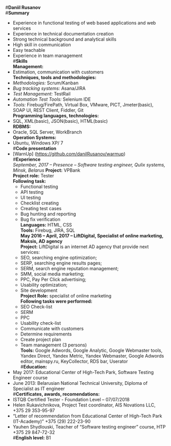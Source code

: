 #**Daniil Rusanov**  
#**Summary**  
 * Experience in functional testing of web based applications and web services
 * Experience in technical documentation creation
 * Strong technical background and analytical skills
 * High skill in communication
 * Easy teachable
 * Experience in team management  
#**Skills**  
 **Management:** 
  * Estimation, communication with customers  
 **Techniques, tools and methodologies:** 
  * *Methodologies:* Scrum/Kanban
  * *Bug tracking systems:* Asana/JIRA
  * *Test Management:* TestRail
  * *Automation Test Tools:* Selenium IDE
  * *Tools:* Firebug/FirePath, Virtual Box, VMware, PICT, Jmeter(basic), SOAP UI, REST Client, Fiddler, Git  
 **Programming languages, technologies:** 
  * SQL, XML(basic), JSON(basic), HTML(basic)  
 **RDBMS:** 
  * Oracle, SQL Server, WorkBranch  
 **Operation Systems:**  
  * Ubuntu, Windows XP/ 7  
#**Code presentation** 
 * [WarnUp] (https://github.com/danilRusanov/warmup)  
#**Experience**  
 *September, 2017 – Presence – Software testing engineer, Qulix systems, Minsk, Belarus*
 	**Project:** VPBank  
	**Project role:** Tester  
    **Following task:**  
	 * Functional testing
	 * API testing
	 * UI testing
	 * Checklist creating
	 * Creating test cases
	 * Bug hunting and reporting
	 * Bug fix verification  
	**Languages:** HTML, CSS  
	**Tools:**  Firebug, JIRA, SQL  
 **May 2016 – April, 2017 – LiftDigital, Specialist of online marketing, Maksis, AD agency**  
	**Project:** LiftDigital is an internet AD agency that provide next services:
	 * SEO, searching engine optimization;
	 * SERP, searching engine results pages;
	 * SERM, search engine reputation management;
	 * SMM, social media marketing;
	 * PPC, Pay Per Click advertising;
	 * Usability optimization;
	 * Site development  
	**Project Role:** specialist of online marketing  
	**Following tasks were performed:**  
	 * SEO Check-list
	 * SERM
	 * PPC
	 * Usability check-list
	 * Communicate with customers
	 * Determine requirements
	 * Create project plan
	 * Team management (3 persons)  
	**Tools:**  Google Adwords, Google Analytic, Google Webmaster tools, Yandex Direct, Yandex Metric, Yandex Webmaster, Google Adwords editor, mainspy.ru, KeyCollector, RDS bar, Userator  
#**Education:**  
  * May 2017:   Educational Center of High-Tech Park, Software Testing Engineer course
  * June 2013:  Belarusian National Technical University, Diploma of Specialist as IT engineer  
#**Certificates, awards, recomendations:**  
  * ISTQB Certified Tester - Foundation Level – 07/07/2018 
  * Helen Rukavichnikova, Project Test coordinator, AIS Novations LLC, +375 29 353-95-97 
  * “Letter of recommendation from Educational Center of High-Tech Park (IT-Academy)”  +375 (29) 222-23-90 
  * Yauhen Shydlouski, Teacher of “Software testing engineer” course, HTP +375 29 847-72-32  
#**English level:** B1
 

 
 


